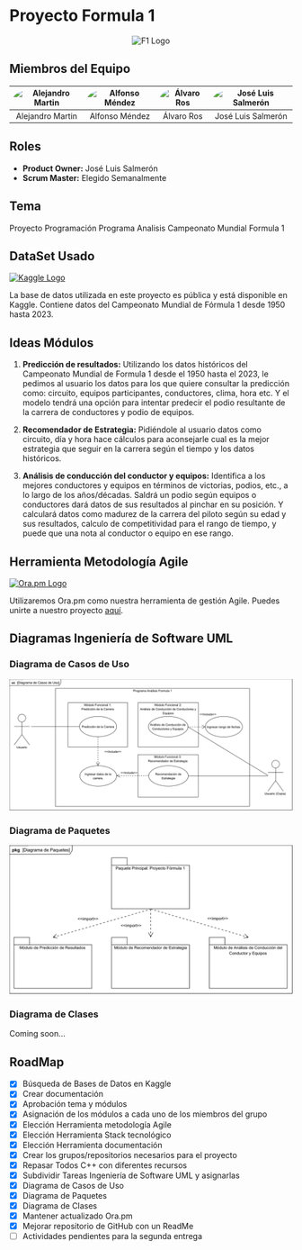 # Proyecto Formula 1

<p align="center">
  <img src="https://www.effettidesigns.com/wp-content/uploads/2017/12/F1-logo-red-on-black-e1511528736760.jpg" alt="F1 Logo" width="600"/>
</p>

## Miembros del Equipo

<img src="https://cunefxxi.cunef.edu/CUNEFXXI_Web/Foto?email=a.martinmontenegro@cunef.edu" alt="Alejandro Martin" style="border-radius: 50%; width: 50px"> | <img src="https://cunefxxi.cunef.edu/CUNEFXXI_Web/Foto?email=alfonso.mendez@cunef.edu" alt="Alfonso Méndez" style="border-radius: 50%; width: 50px"> | <img src="https://cunefxxi.cunef.edu/CUNEFXXI_Web/Foto?email=alvaro.ros@cunef.edu" alt="Álvaro Ros" style="border-radius: 50%; width: 50px"> | <img src="https://via.placeholder.com/50/FFFFFF?text=JLS" alt="José Luis Salmerón" style="border-radius: 50%; width: 50px">
:---:|:---:|:---:|:---:
Alejandro Martin | Alfonso Méndez | Álvaro Ros | José Luis Salmerón

## Roles

- **Product Owner:** José Luis Salmerón
- **Scrum Master:** Elegido Semanalmente

## Tema

Proyecto Programación Programa Analisis Campeonato Mundial Formula 1

## DataSet Usado

[![Kaggle Logo](https://upload.wikimedia.org/wikipedia/commons/thumb/7/7c/Kaggle_logo.png/160px-Kaggle_logo.png)](https://www.kaggle.com/datasets/rohanrao/formula-1-world-championship-1950-2020)

La base de datos utilizada en este proyecto es pública y está disponible en Kaggle. Contiene datos del Campeonato Mundial de Fórmula 1 desde 1950 hasta 2023.

## Ideas Módulos

1. **Predicción de resultados:**
   Utilizando los datos históricos del Campeonato Mundial de Formula 1 desde el 1950 hasta el 2023, le pedimos al usuario los datos para los que quiere consultar la predicción como: circuito, equipos participantes, conductores, clima, hora etc. Y el modelo tendrá una opción para intentar predecir el podio resultante de la carrera de conductores y podio de equipos.

2. **Recomendador de Estrategia:**
   Pidiéndole al usuario datos como circuito, día y hora hace cálculos para aconsejarle cual es la mejor estrategia que seguir en la carrera según el tiempo y los datos históricos.

3. **Análisis de conducción del conductor y equipos:**
   Identifica a los mejores conductores y equipos en términos de victorias, podios, etc., a lo largo de los años/décadas. Saldrá un podio según equipos o conductores dará datos de sus resultados al pinchar en su posición. Y calculará datos como madurez de la carrera del piloto según su edad y sus resultados, calculo de competitividad para el rango de tiempo, y puede que una nota al conductor o equipo en ese rango.

## Herramienta Metodología Agile

[![Ora.pm Logo](https://www.ora.pm/favicon.ico)](https://app.ora.pm/invite/0c0e97b7b1b9455d82cb059ccc7f0fd8)

Utilizaremos Ora.pm como nuestra herramienta de gestión Agile. Puedes unirte a nuestro proyecto [aquí](https://app.ora.pm/invite/0c0e97b7b1b9455d82cb059ccc7f0fd8).

## Diagramas Ingeniería de Software UML

### Diagrama de Casos de Uso

![Diagrama de Casos de Uso](https://raw.githubusercontent.com/alvaroros-universidad/Programa-Analisis-Formula-1/main/Ingenieria%20de%20Software/Diagrama%20de%20Casos%20de%20Uso.png)

### Diagrama de Paquetes

![Diagrama de Paquetes](https://raw.githubusercontent.com/alvaroros-universidad/Programa-Analisis-Formula-1/main/Ingenieria%20de%20Software/Diagrama%20de%20Paquetes.png)

### Diagrama de Clases

Coming soon...

## RoadMap

- [x] Búsqueda de Bases de Datos en Kaggle
- [x] Crear documentación
- [x] Aprobación tema y módulos
- [x] Asignación de los módulos a cada uno de los miembros del grupo
- [x] Elección Herramienta metodología Agile
- [x] Elección Herramienta Stack tecnológico
- [x] Elección Herramienta documentación
- [x] Crear los grupos/repositorios necesarios para el proyecto
- [x] Repasar Todos C++ con diferentes recursos
- [x] Subdividir Tareas Ingeniería de Software UML y asignarlas
- [x] Diagrama de Casos de Uso
- [x] Diagrama de Paquetes
- [x] Diagrama de Clases
- [x] Mantener actualizado Ora.pm
- [x] Mejorar repositorio de GitHub con un ReadMe
- [ ] Actividades pendientes para la segunda entrega
